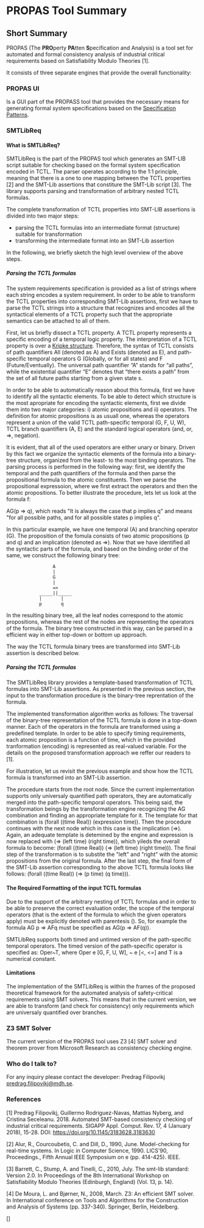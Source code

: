 # PROPAS Tool Summary

## Short Summary

PROPAS (The **PRO**perty **PA**tten **S**pecification and Analysis) is a tool set for automated and formal consistency analysis of industrial critical requirements based on Satisfiability Modulo Theories \[1].


It consists of three separate engines that provide the overall functionality:


### PROPAS UI 

  Is a GUI part of the PROPASS tool that provides the necessary means for generating formal system specifications based on the [Specification Patterns](http://patterns.projects.cs.ksu.edu/).    
    
### SMTLibReq ###

#### What is SMTLibReq? ####

SMTLibReq is the part of the PROPAS tool which generates an SMT-LIB script suitable for checking based
on the formal system specification encoded in TCTL. The parser operates according to the 1:1 principle, meaning that there is a one to one mapping between the TCTL properties \[2] and the SMT-Lib assertions that constiture the SMT-Lib script \[3]. The library supports parsing and transformation of arbitrary nested TCTL formulas.

The complete transformation of TCTL properties into SMT-LIB assertions is divided into two major steps:

* parsing the TCTL formulas into an intermediate format (structure) suitable for transformation
* transforming the intermediate format into an SMT-Lib assertion

In the following, we briefly sketch the high level overview of the above steps.

##### Parsing the TCTL formulas #####

The system requirements specification is provided as a list of strings where each string encodes a system requirement. In order to be able to transform the TCTL properties into corresponding SMT-Lib assertions, first we have to parse the TCTL strings into a structure that recognizes and encodes all the syntactical elements of a TCTL property such that the appropriate semantics can be attached to all of them.

First, let us briefly dissect a TCTL property. A TCTL property represents a specific encoding of a temporal logic property. The interpretation of a TCTL property is over a [Kripke structure](https://en.wikipedia.org/wiki/Kripke_structure_(model_checking)). Therefore, the syntax of TCTL consists of path quantifiers All (denoted as A) and Exists (denoted as E), and path-specific temporal operators G (Globally, or for all states) and F (Future/Eventually). The universal path quantifier “A” stands for “all paths”, while the existential quantifier “E” denotes that “there exists a path” from the set of all future paths starting from a given state s.    

In order to be able to automatically reason about this formula, first we have to identify all the syntactic elements. To be able to detect which structure is the most apropriate for encoding the syntactic elements, first we divide them into two major categories: i) atomic propositions and ii) operators. The definition for atomic propositions is as usuall one, whereas the operators represent a union of the valid TCTL path-specific temporal (G, F, U, W), TCTL branch quantifiers (A, E) and the standard logical operators (and, or, =>, negation). 

It is evident, that all of the used operators are either unary or binary. Driven by this fact we organize the syntactic elements of the formula into a binary-tree structure, organized from the least- to the most binding operators. The parsing process is performed in the following way: first, we identify the temporal and the path quantifiers of the formula and then parse the propositional formula to the atomic constituents. Then we parse the propositional expressoion, where we first extract the operators and then the atomic propositions. To better illustrate the procedure, lets let us look at the formula f: 

AG(p => q), which reads "It is always the case that p implies q" and means "for all possible paths, and for all possible states p implies q".

In this particular example, we have one temporal (A) and branching operator (G). The proposition of the fomula consists of two atomic propositions (p and q) and an implication (denoted as =>). Now that we have identified all the syntactic parts of the formula, and based on the binding order of the same, we construct the following binary tree:

				     A
				     |
				     G
				     |
				     =>
				_____||_____
				|	    |
				p	    q

In the resulting binary tree, all the leaf nodes correspond to the atomic propositions, whereas the rest of the nodes are representing the operators of the formula. The binary tree constructed in this way, can be parsed in a efficient way in either top-down or bottom up approach. 

The way the TCTL formula binary trees are transformed into SMT-Lib assertion is described below.


##### Parsing the TCTL formulas #####


The SMTLibReq library provides a template-based transformation of TCTL formulas into SMT-Lib assertions. As presented in the previous section, the input to the transformation procedure is the binary-tree reprentation of the formula. 

The implemented transformation algorithm works as follows:
	The traversal of the binary-tree representation of the TCTL formula is done in a top-down manner. Each of the operators in the formula are transformed using a predefined template. In order to be able to specify timing requirements, each atomic proposition is a function of time, which in the provided tranformation (encoding) is represented as real-valued variable. For the details on the proposed transformation approach we reffer our readers to \[1].
	
For illustration, let us revisit the previous example and show how the TCTL formula is transformed into an SMT-Lib assertion.

The procedure starts from the root node. Since the current implementation supports only universaly quantified path operators, they are automatically merged into the path-specific temporal operators. This being said, the transformation beings by the transformation engine recognizing the AG combination and finding an appropriate template for it. The template for that combination is (forall ((time Real)) (expression time)). Then the procedure continues with the next node which in this case is the implication (=>). Again, an adequate template is detemined by the engine and expression is now replaced with (=> (left time) (right time)), which yileds the overall formula to become: (forall ((time Real)) (=> (left time) (right time))). The final step of the transformation is to substite the "left" and "right" with the atomic propositions from the original formula. After the last step, the final form of the SMT-Lib assertion corresponding to the above TCTL formula looks like follows: (forall ((time Real)) (=> (p time) (q time))).

#### The Required Formatting of the input TCTL formulas ####

Due to the support of the arbitrary nesting of TCTL formulas and in order to be able to preserve the correct evaluation order, the scope of the temporal operators (that is the extent of the formula to which the given operators apply) must be explicitly denoted with parentesis (). So, for example the formula
AG p => AFq must be specified as AG(p => AF(q)).

SMTLibReq supports both timed and untimed version of the path-specific temporal operators. The timed version of the path-specific operator is specified as: Oper~T, where Oper e \[G, F, U, W], ~ e \[<, <=] and T is a numerical constant.

#### Limitations ####

The implementation of the SMTLibReq is within the frames of the proposed theoretical framework for the automated analysis of safety-critical requirements using SMT solvers. This means that in the current version, we are able to transform (and check for consistency) only requirements which are universaly quantified over branches. 


### Z3 SMT Solver

  The current version of the PROPAS tool uses Z3 \[4] SMT solver and theorem prover from Microsoft Research as consistency checking engine.

### Who do I talk to? ###

For any inquiry please contact the developer: Predrag Filipovikj <predrag.filipovikj@mdh.se>.

### References

\[1] Predrag Filipovikj, Guillermo Rodriguez-Navas, Mattias Nyberg, and Cristina Seceleanu. 2018. Automated SMT-based consistency checking of industrial critical requirements. SIGAPP Appl. Comput. Rev. 17, 4 (January 2018), 15-28. DOI: https://doi.org/10.1145/3183628.3183630

\[2] Alur, R., Courcoubetis, C. and Dill, D., 1990, June. Model-checking for real-time systems. In Logic in Computer Science, 1990. LICS'90, Proceedings., Fifth Annual IEEE Symposium on e (pp. 414-425). IEEE.

\[3] Barrett, C., Stump, A. and Tinelli, C., 2010, July. The smt-lib standard: Version 2.0. In Proceedings of the 8th International Workshop on Satisfiability Modulo Theories (Edinburgh, England) (Vol. 13, p. 14).


\[4] De Moura, L. and Bjørner, N., 2008, March. Z3: An efficient SMT solver. In International conference on Tools and Algorithms for the Construction and Analysis of Systems (pp. 337-340). Springer, Berlin, Heidelberg.


\[]
